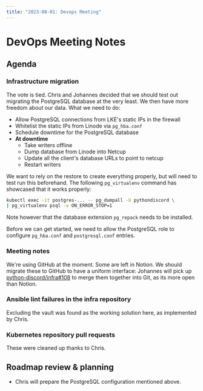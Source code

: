 ```yaml
---
title: "2023-08-01: Devops Meeting"
---
```


# DevOps Meeting Notes

## Agenda

### Infrastructure migration

The vote is tied. Chris and Johannes decided that we should test out migrating
the PostgreSQL database at the very least. We then have more freedom about our
data. What we need to do:

- Allow PostgreSQL connections from LKE's static IPs in the firewall
- Whitelist the static IPs from Linode via `pg_hba.conf`
- Schedule downtime for the PostgreSQL database
- **At downtime**
  - Take writers offline
  - Dump database from Linode into Netcup
  - Update all the client's database URLs to point to netcup
  - Restart writers

We want to rely on the restore to create everything properly, but will need to
test run this beforehand. The following `pg_virtualenv` command has showcased
that it works properly:

```sh
kubectl exec -it postgres-... -- pg_dumpall -U pythondiscord \
| pg_virtualenv psql -v ON_ERROR_STOP=1
```

Note however that the database extension `pg_repack` needs to be installed.

Before we can get started, we need to allow the PostgreSQL role to configure
`pg_hba.conf` and `postgresql.conf` entries.


### Meeting notes

We're using GitHub at the moment. Some are left in Notion. We should migrate
these to GitHub to have a uniform interface: Johannes will pick up
[python-discord/infra#108](https://github.com/python-discord/infra/issues/108)
to merge them together into Git, as its more open than Notion.


### Ansible lint failures in the infra repository

Excluding the vault was found as the working solution here, as implemented by
Chris.

### Kubernetes repository pull requests

These were cleaned up thanks to Chris.


## Roadmap review & planning

- Chris will prepare the PostgreSQL configuration mentioned above.


<!-- vim: set textwidth=80 sw=2 ts=2: -->
